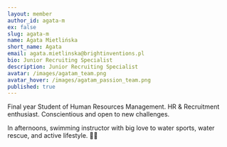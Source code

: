 ```yaml
---
layout: member
author_id: agata-m
ex: false
slug: agata-m
name: Agata Mietlińska
short_name: Agata
email: agata.mietlinska@brightinventions.pl
bio: Junior Recruiting Specialist
description: Junior Recruiting Specialist
avatar: /images/agatam_team.png
avatar_hover: /images/agatam_passion_team.png
published: true
---
```

Final year Student of Human Resources Management. HR & Recruitment enthusiast. Conscientious and open to new challenges. 

In afternoons, swimming instructor with big love to water sports, water rescue, and active lifestyle. 🏊‍♀️